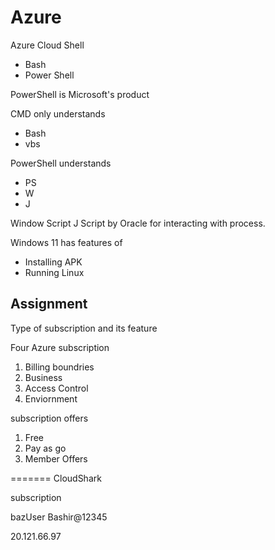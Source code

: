 # Azure 

Azure Cloud Shell
- Bash
- Power Shell

PowerShell is Microsoft's product

CMD only understands 
- Bash
- vbs

PowerShell understands 
- PS
- W
- J




Window Script 
J Script by Oracle for interacting with process.



Windows 11 has features of 
- Installing APK
- Running Linux



## Assignment 

Type of subscription and its feature 

Four Azure subscription
1. Billing boundries
2. Business
3. Access Control
4. Enviornment

subscription offers
1. Free 
2. Pay as go
3. Member Offers 



=======
CloudShark

subscription

bazUser
Bashir@12345

20.121.66.97